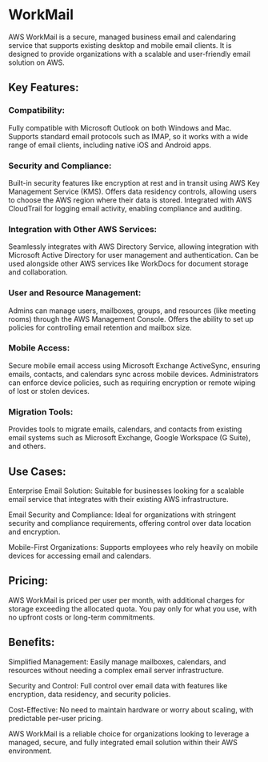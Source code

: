 # WorkMail
AWS WorkMail is a secure, managed business email and calendaring service that supports existing desktop and mobile email clients. It is designed to provide organizations with a scalable and user-friendly email solution on AWS.

## Key Features:

### Compatibility:

Fully compatible with Microsoft Outlook on both Windows and Mac.
Supports standard email protocols such as IMAP, so it works with a wide range of email clients, including native iOS and Android apps.

### Security and Compliance:

Built-in security features like encryption at rest and in transit using AWS Key Management Service (KMS).
Offers data residency controls, allowing users to choose the AWS region where their data is stored.
Integrated with AWS CloudTrail for logging email activity, enabling compliance and auditing.

### Integration with Other AWS Services:

Seamlessly integrates with AWS Directory Service, allowing integration with Microsoft Active Directory for user management and authentication.
Can be used alongside other AWS services like WorkDocs for document storage and collaboration.

### User and Resource Management:

Admins can manage users, mailboxes, groups, and resources (like meeting rooms) through the AWS Management Console.
Offers the ability to set up policies for controlling email retention and mailbox size.

### Mobile Access:

Secure mobile email access using Microsoft Exchange ActiveSync, ensuring emails, contacts, and calendars sync across mobile devices.
Administrators can enforce device policies, such as requiring encryption or remote wiping of lost or stolen devices.

### Migration Tools:

Provides tools to migrate emails, calendars, and contacts from existing email systems such as Microsoft Exchange, Google Workspace (G Suite), and others.

## Use Cases:
Enterprise Email Solution: Suitable for businesses looking for a scalable email service that integrates with their existing AWS infrastructure.

Email Security and Compliance: Ideal for organizations with stringent security and compliance requirements, offering control over data location and encryption.

Mobile-First Organizations: Supports employees who rely heavily on mobile devices for accessing email and calendars.

## Pricing:
AWS WorkMail is priced per user per month, with additional charges for storage exceeding the allocated quota.
You pay only for what you use, with no upfront costs or long-term commitments.

## Benefits:
Simplified Management: Easily manage mailboxes, calendars, and resources without needing a complex email server infrastructure.

Security and Control: Full control over email data with features like encryption, data residency, and security policies.

Cost-Effective: No need to maintain hardware or worry about scaling, with predictable per-user pricing.

AWS WorkMail is a reliable choice for organizations looking to leverage a managed, secure, and fully integrated email solution within their AWS environment.






